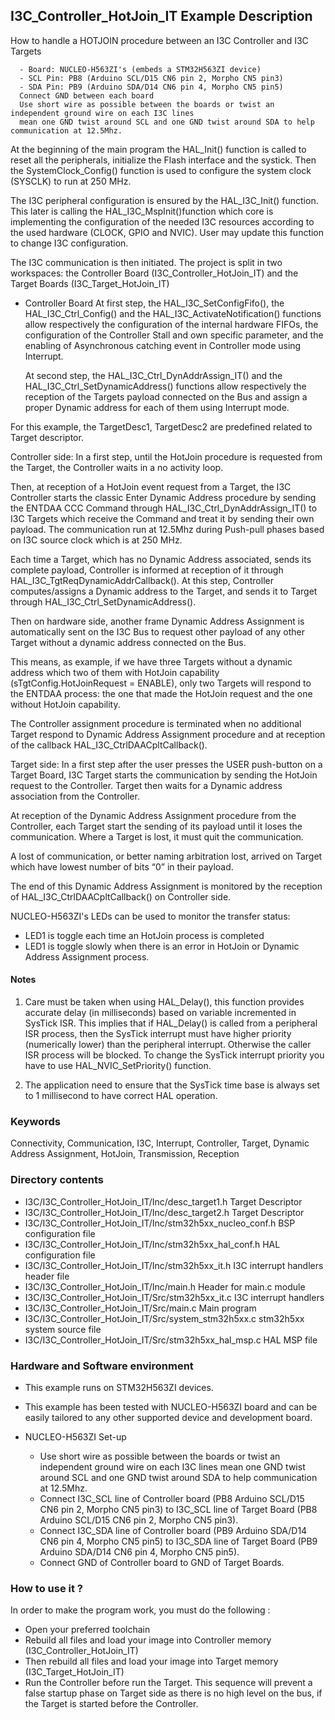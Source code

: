 ## <b>I3C_Controller_HotJoin_IT Example Description</b>
How to handle a HOTJOIN procedure between an I3C Controller and I3C Targets

      - Board: NUCLEO-H563ZI's (embeds a STM32H563ZI device)
      - SCL Pin: PB8 (Arduino SCL/D15 CN6 pin 2, Morpho CN5 pin3)
      - SDA Pin: PB9 (Arduino SDA/D14 CN6 pin 4, Morpho CN5 pin5)
      Connect GND between each board
      Use short wire as possible between the boards or twist an independent ground wire on each I3C lines
      mean one GND twist around SCL and one GND twist around SDA to help communication at 12.5Mhz.

At the beginning of the main program the HAL_Init() function is called to reset all the peripherals, initialize
the Flash interface and the systick. Then the SystemClock_Config() function is used to configure the system
clock (SYSCLK) to run at 250 MHz.

The I3C peripheral configuration is ensured by the HAL_I3C_Init() function.
This later is calling the HAL_I3C_MspInit()function which core is implementing the configuration of the needed I3C
resources according to the used hardware (CLOCK, GPIO and NVIC).
User may update this function to change I3C configuration.

The I3C communication is then initiated.
The project is split in two workspaces: the Controller Board (I3C_Controller_HotJoin_IT) and the Target
Boards (I3C_Target_HotJoin_IT)

- Controller Board
  At first step, the HAL_I3C_SetConfigFifo(), the HAL_I3C_Ctrl_Config() and the HAL_I3C_ActivateNotification()
  functions allow respectively the configuration of the internal hardware FIFOs, the configuration of the
  Controller Stall and own specific parameter, and the enabling of Asynchronous catching event in Controller
  mode using Interrupt.

  At second step, the HAL_I3C_Ctrl_DynAddrAssign_IT() and the HAL_I3C_Ctrl_SetDynamicAddress() functions allow
  respectively the reception of the Targets payload connected on the Bus and assign a proper Dynamic address
  for each of them using Interrupt mode.

For this example, the TargetDesc1, TargetDesc2 are predefined related to Target descriptor.

Controller side:
In a first step, until the HotJoin procedure is requested from the Target, the Controller waits in a no activity loop.

Then, at reception of a HotJoin event request from a Target, the I3C Controller starts the classic Enter Dynamic Address
procedure by sending the ENTDAA CCC Command through HAL_I3C_Ctrl_DynAddrAssign_IT() to I3C Targets which
receive the Command and treat it by sending their own payload.
The communication run at 12.5Mhz during Push-pull phases based on I3C source clock which is at 250 MHz.

Each time a Target, which has no Dynamic Address associated, sends its complete payload, Controller is informed at
reception of it through HAL_I3C_TgtReqDynamicAddrCallback().
At this step, Controller computes/assigns a Dynamic address to the Target, and sends it to Target
through HAL_I3C_Ctrl_SetDynamicAddress().

Then on hardware side, another frame Dynamic Address Assignment is automatically sent on the I3C Bus to request other
payload of any other Target without a dynamic address connected on the Bus.

This means, as example, if we have three Targets without a dynamic address which two of them with HotJoin capability
(sTgtConfig.HotJoinRequest = ENABLE), only two Targets will respond to the ENTDAA process: the one that made the
HotJoin request and the one without HotJoin capability.

The Controller assignment procedure is terminated when no additional Target respond to Dynamic Address Assignment
procedure and at reception of the callback HAL_I3C_CtrlDAACpltCallback().


Target side:
In a first step after the user presses the USER push-button on a Target Board, I3C Target starts the communication by
sending the HotJoin request to the Controller.
Target then waits for a Dynamic address association from the Controller.

At reception of the Dynamic Address Assignment procedure from the Controller, each Target start the sending of its
payload until it loses the communication. Where a Target is lost, it must quit the communication.

A lost of communication, or better naming arbitration lost, arrived on Target which have lowest number of bits “0” in
their payload.

The end of this Dynamic Address Assignment is monitored by the reception of HAL_I3C_CtrlDAACpltCallback() on
Controller side.

NUCLEO-H563ZI's LEDs can be used to monitor the transfer status:
 - LED1 is toggle each time an HotJoin process is completed
 - LED1 is toggle slowly when there is an error in HotJoin or Dynamic Address Assignment process.

#### <b>Notes</b>

  1. Care must be taken when using HAL_Delay(), this function provides accurate delay (in milliseconds)
      based on variable incremented in SysTick ISR. This implies that if HAL_Delay() is called from
      a peripheral ISR process, then the SysTick interrupt must have higher priority (numerically lower)
      than the peripheral interrupt. Otherwise the caller ISR process will be blocked.
      To change the SysTick interrupt priority you have to use HAL_NVIC_SetPriority() function.

  2. The application need to ensure that the SysTick time base is always set to 1 millisecond
      to have correct HAL operation.

### <b>Keywords</b>

Connectivity, Communication, I3C, Interrupt, Controller, Target, Dynamic Address Assignment, HotJoin, Transmission,
Reception

### <b>Directory contents</b>

  - I3C/I3C_Controller_HotJoin_IT/Inc/desc_target1.h            Target Descriptor
  - I3C/I3C_Controller_HotJoin_IT/Inc/desc_target2.h            Target Descriptor
  - I3C/I3C_Controller_HotJoin_IT/Inc/stm32h5xx_nucleo_conf.h   BSP configuration file
  - I3C/I3C_Controller_HotJoin_IT/Inc/stm32h5xx_hal_conf.h      HAL configuration file
  - I3C/I3C_Controller_HotJoin_IT/Inc/stm32h5xx_it.h            I3C interrupt handlers header file
  - I3C/I3C_Controller_HotJoin_IT/Inc/main.h                    Header for main.c module
  - I3C/I3C_Controller_HotJoin_IT/Src/stm32h5xx_it.c            I3C interrupt handlers
  - I3C/I3C_Controller_HotJoin_IT/Src/main.c                    Main program
  - I3C/I3C_Controller_HotJoin_IT/Src/system_stm32h5xx.c        stm32h5xx system source file
  - I3C/I3C_Controller_HotJoin_IT/Src/stm32h5xx_hal_msp.c       HAL MSP file

### <b>Hardware and Software environment</b>

  - This example runs on STM32H563ZI devices.

  - This example has been tested with NUCLEO-H563ZI board and can be
    easily tailored to any other supported device and development board.

  - NUCLEO-H563ZI Set-up

    - Use short wire as possible between the boards or twist an independent ground wire on each I3C lines
      mean one GND twist around SCL and one GND twist around SDA to help communication at 12.5Mhz.
    - Connect I3C_SCL line of Controller board (PB8 Arduino SCL/D15 CN6 pin 2, Morpho CN5 pin3) to I3C_SCL line of
      Target Board (PB8 Arduino SCL/D15 CN6 pin 2, Morpho CN5 pin3).
    - Connect I3C_SDA line of Controller board (PB9 Arduino SDA/D14 CN6 pin 4, Morpho CN5 pin5) to I3C_SDA line of
      Target Board (PB9 Arduino SDA/D14 CN6 pin 4, Morpho CN5 pin5).
    - Connect GND of Controller board to GND of Target Boards.

### <b>How to use it ?</b>

In order to make the program work, you must do the following :

 - Open your preferred toolchain
 - Rebuild all files and load your image into Controller memory (I3C_Controller_HotJoin_IT)
 - Then rebuild all files and load your image into Target memory (I3C_Target_HotJoin_IT)
 - Run the Controller before run the Target.
 This sequence will prevent a false startup phase on Target side
 as there is no high level on the bus, if the Target is started before the Controller.
